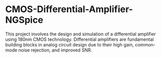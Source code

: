 # CMOS-Differential-Amplifier-NGSpice
This project involves the design and simulation of a differential amplifier using 180nm CMOS technology. Differential amplifiers are fundamental building blocks in analog circuit design due to their high gain, common-mode noise rejection, and improved SNR.
